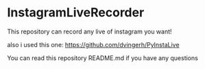 # InstagramLiveRecorder
This repository can record any live of instagram you want!

also i used this one: https://github.com/dvingerh/PyInstaLive

You can read this repository README.md if you have any questions
